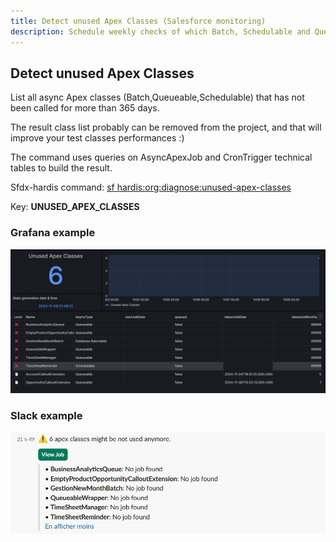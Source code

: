 ```yaml
---
title: Detect unused Apex Classes (Salesforce monitoring)
description: Schedule weekly checks of which Batch, Schedulable and Queueable classes are never called and could be deleted to improve Apex Test Classes performances
---
```

<!-- markdownlint-disable MD013 -->

## Detect unused Apex Classes

List all async Apex classes (Batch,Queueable,Schedulable) that has not been called for more than 365 days.
  
The result class list probably can be removed from the project, and that will improve your test classes performances :)

The command uses queries on AsyncApexJob and CronTrigger technical tables to build the result.

Sfdx-hardis command: [sf hardis:org:diagnose:unused-apex-classes](https://sfdx-hardis.cloudity.com/hardis/org/diagnose/unused-apex-classes/)

Key: **UNUSED_APEX_CLASSES**

### Grafana example

![](assets/images/screenshot-monitoring-unused-apex-grafana.jpg)

### Slack example

![](assets/images/screenshot-monitoring-unused-apex.jpg)